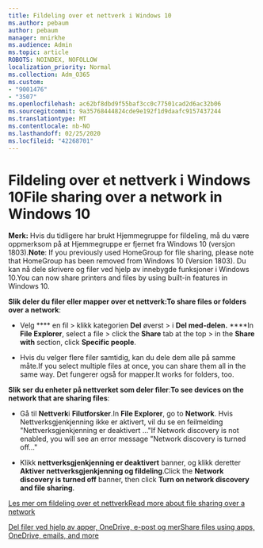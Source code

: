 ```yaml
---
title: Fildeling over et nettverk i Windows 10
ms.author: pebaum
author: pebaum
manager: mnirkhe
ms.audience: Admin
ms.topic: article
ROBOTS: NOINDEX, NOFOLLOW
localization_priority: Normal
ms.collection: Adm_O365
ms.custom:
- "9001476"
- "3507"
ms.openlocfilehash: ac62bf8dbd9f55baf3cc0c77501cad2d6ac32b06
ms.sourcegitcommit: 9a35768444824cde9e192f1d9daafc9157437244
ms.translationtype: MT
ms.contentlocale: nb-NO
ms.lasthandoff: 02/25/2020
ms.locfileid: "42268701"
---
```

# <a name="file-sharing-over-a-network-in-windows-10"></a><span data-ttu-id="5afe5-102">Fildeling over et nettverk i Windows 10</span><span class="sxs-lookup"><span data-stu-id="5afe5-102">File sharing over a network in Windows 10</span></span>

<span data-ttu-id="5afe5-103">**Merk:** Hvis du tidligere har brukt Hjemmegruppe for fildeling, må du være oppmerksom på at Hjemmegruppe er fjernet fra Windows 10 (versjon 1803).</span><span class="sxs-lookup"><span data-stu-id="5afe5-103">**Note**: If you previously used HomeGroup for file sharing, please note that HomeGroup has been removed from Windows 10 (Version 1803).</span></span> <span data-ttu-id="5afe5-104">Du kan nå dele skrivere og filer ved hjelp av innebygde funksjoner i Windows 10.</span><span class="sxs-lookup"><span data-stu-id="5afe5-104">You can now share printers and files by using built-in features in Windows 10.</span></span>

<span data-ttu-id="5afe5-105">**Slik deler du filer eller mapper over et nettverk:**</span><span class="sxs-lookup"><span data-stu-id="5afe5-105">**To share files or folders over a network**:</span></span>

- <span data-ttu-id="5afe5-106">Velg \*\*\*\* en fil > klikk kategorien **Del** øverst > i **Del med-delen.** \*\*\*\*</span><span class="sxs-lookup"><span data-stu-id="5afe5-106">In **File Explorer**, select a file > click the **Share** tab at the top > in the **Share with** section, click **Specific people**.</span></span>
          
- <span data-ttu-id="5afe5-107">Hvis du velger flere filer samtidig, kan du dele dem alle på samme måte.</span><span class="sxs-lookup"><span data-stu-id="5afe5-107">If you select multiple files at once, you can share them all in the same way.</span></span> <span data-ttu-id="5afe5-108">Det fungerer også for mapper.</span><span class="sxs-lookup"><span data-stu-id="5afe5-108">It works for folders, too.</span></span>

<span data-ttu-id="5afe5-109">**Slik ser du enheter på nettverket som deler filer**:</span><span class="sxs-lookup"><span data-stu-id="5afe5-109">**To see devices on the network that are sharing files**:</span></span>

- <span data-ttu-id="5afe5-110">Gå til **Nettverk**i **Filutforsker**.</span><span class="sxs-lookup"><span data-stu-id="5afe5-110">In **File Explorer**, go to **Network**.</span></span> <span data-ttu-id="5afe5-111">Hvis Nettverksgjenkjenning ikke er aktivert, vil du se en feilmelding "Nettverksgjenkjenning er deaktivert ..."</span><span class="sxs-lookup"><span data-stu-id="5afe5-111">If Network discovery is not enabled, you will see an error message "Network discovery is turned off..."</span></span>

- <span data-ttu-id="5afe5-112">Klikk **nettverksgjenkjenning er deaktivert** banner, og klikk deretter **Aktiver nettverksgjenkjenning og fildeling**.</span><span class="sxs-lookup"><span data-stu-id="5afe5-112">Click the **Network discovery is turned off** banner, then click **Turn on network discovery and file sharing**.</span></span> 
          

[<span data-ttu-id="5afe5-113">Les mer om fildeling over et nettverk</span><span class="sxs-lookup"><span data-stu-id="5afe5-113">Read more about file sharing over a network</span></span>](https://support.microsoft.com/help/4092694/windows-10-file-sharing-over-a-network)

[<span data-ttu-id="5afe5-114">Del filer ved hjelp av apper, OneDrive, e-post og mer</span><span class="sxs-lookup"><span data-stu-id="5afe5-114">Share files using apps, OneDrive, emails, and more</span></span>](https://support.microsoft.com/help/4027674/windows-10-share-files-in-file-explorer)
